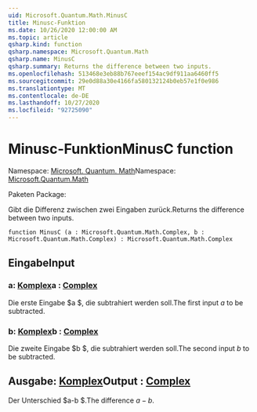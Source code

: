 ```yaml
---
uid: Microsoft.Quantum.Math.MinusC
title: Minusc-Funktion
ms.date: 10/26/2020 12:00:00 AM
ms.topic: article
qsharp.kind: function
qsharp.namespace: Microsoft.Quantum.Math
qsharp.name: MinusC
qsharp.summary: Returns the difference between two inputs.
ms.openlocfilehash: 513468e3eb88b767eeef154ac9df911aa6460ff5
ms.sourcegitcommit: 29e0d88a30e4166fa580132124b0eb57e1f0e986
ms.translationtype: MT
ms.contentlocale: de-DE
ms.lasthandoff: 10/27/2020
ms.locfileid: "92725090"
---
```

# <a name="minusc-function"></a><span data-ttu-id="8750f-102">Minusc-Funktion</span><span class="sxs-lookup"><span data-stu-id="8750f-102">MinusC function</span></span>

<span data-ttu-id="8750f-103">Namespace: [Microsoft. Quantum. Math](xref:Microsoft.Quantum.Math)</span><span class="sxs-lookup"><span data-stu-id="8750f-103">Namespace: [Microsoft.Quantum.Math](xref:Microsoft.Quantum.Math)</span></span>

<span data-ttu-id="8750f-104">Paketen [](https://nuget.org/packages/)</span><span class="sxs-lookup"><span data-stu-id="8750f-104">Package: [](https://nuget.org/packages/)</span></span>


<span data-ttu-id="8750f-105">Gibt die Differenz zwischen zwei Eingaben zurück.</span><span class="sxs-lookup"><span data-stu-id="8750f-105">Returns the difference between two inputs.</span></span>

```qsharp
function MinusC (a : Microsoft.Quantum.Math.Complex, b : Microsoft.Quantum.Math.Complex) : Microsoft.Quantum.Math.Complex
```


## <a name="input"></a><span data-ttu-id="8750f-106">Eingabe</span><span class="sxs-lookup"><span data-stu-id="8750f-106">Input</span></span>

### <a name="a--complex"></a><span data-ttu-id="8750f-107">a: [Komplex](xref:Microsoft.Quantum.Math.Complex)</span><span class="sxs-lookup"><span data-stu-id="8750f-107">a : [Complex](xref:Microsoft.Quantum.Math.Complex)</span></span>

<span data-ttu-id="8750f-108">Die erste Eingabe $a $, die subtrahiert werden soll.</span><span class="sxs-lookup"><span data-stu-id="8750f-108">The first input $a$ to be subtracted.</span></span>


### <a name="b--complex"></a><span data-ttu-id="8750f-109">b: [Komplex](xref:Microsoft.Quantum.Math.Complex)</span><span class="sxs-lookup"><span data-stu-id="8750f-109">b : [Complex](xref:Microsoft.Quantum.Math.Complex)</span></span>

<span data-ttu-id="8750f-110">Die zweite Eingabe $b $, die subtrahiert werden soll.</span><span class="sxs-lookup"><span data-stu-id="8750f-110">The second input $b$ to be subtracted.</span></span>



## <a name="output--complex"></a><span data-ttu-id="8750f-111">Ausgabe: [Komplex](xref:Microsoft.Quantum.Math.Complex)</span><span class="sxs-lookup"><span data-stu-id="8750f-111">Output : [Complex](xref:Microsoft.Quantum.Math.Complex)</span></span>

<span data-ttu-id="8750f-112">Der Unterschied $a-b $.</span><span class="sxs-lookup"><span data-stu-id="8750f-112">The difference $a - b$.</span></span>